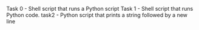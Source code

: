 Task 0 - Shell script that runs a Python script
Task 1 -  Shell script that runs Python code.
task2 - Python script that prints a string followed by a new line